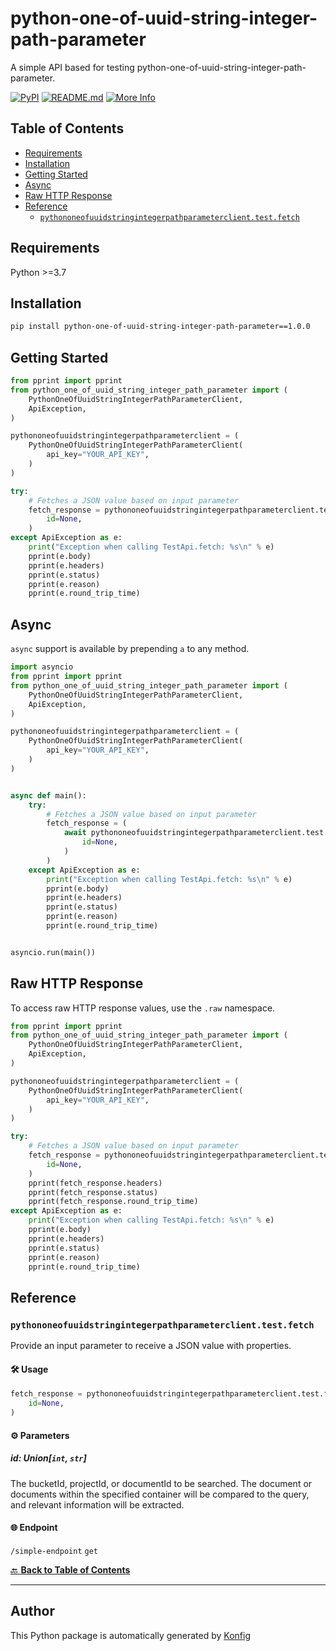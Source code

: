 # python-one-of-uuid-string-integer-path-parameter<a id="python-one-of-uuid-string-integer-path-parameter"></a>

A simple API based for testing python-one-of-uuid-string-integer-path-parameter.


[![PyPI](https://img.shields.io/badge/PyPI-v1.0.0-blue)](https://pypi.org/project/python-one-of-uuid-string-integer-path-parameter/1.0.0)
[![README.md](https://img.shields.io/badge/README-Click%20Here-green)](https://github.com/konfig-dev/konfig/tree/main/python#readme)
[![More Info](https://img.shields.io/badge/More%20Info-Click%20Here-orange)](http://example.com/support)

## Table of Contents<a id="table-of-contents"></a>

<!-- toc -->

- [Requirements](#requirements)
- [Installation](#installation)
- [Getting Started](#getting-started)
- [Async](#async)
- [Raw HTTP Response](#raw-http-response)
- [Reference](#reference)
  * [`pythononeofuuidstringintegerpathparameterclient.test.fetch`](#pythononeofuuidstringintegerpathparameterclienttestfetch)

<!-- tocstop -->

## Requirements<a id="requirements"></a>

Python >=3.7

## Installation<a id="installation"></a>

```sh
pip install python-one-of-uuid-string-integer-path-parameter==1.0.0
```

## Getting Started<a id="getting-started"></a>

```python
from pprint import pprint
from python_one_of_uuid_string_integer_path_parameter import (
    PythonOneOfUuidStringIntegerPathParameterClient,
    ApiException,
)

pythononeofuuidstringintegerpathparameterclient = (
    PythonOneOfUuidStringIntegerPathParameterClient(
        api_key="YOUR_API_KEY",
    )
)

try:
    # Fetches a JSON value based on input parameter
    fetch_response = pythononeofuuidstringintegerpathparameterclient.test.fetch(
        id=None,
    )
except ApiException as e:
    print("Exception when calling TestApi.fetch: %s\n" % e)
    pprint(e.body)
    pprint(e.headers)
    pprint(e.status)
    pprint(e.reason)
    pprint(e.round_trip_time)
```

## Async<a id="async"></a>

`async` support is available by prepending `a` to any method.

```python
import asyncio
from pprint import pprint
from python_one_of_uuid_string_integer_path_parameter import (
    PythonOneOfUuidStringIntegerPathParameterClient,
    ApiException,
)

pythononeofuuidstringintegerpathparameterclient = (
    PythonOneOfUuidStringIntegerPathParameterClient(
        api_key="YOUR_API_KEY",
    )
)


async def main():
    try:
        # Fetches a JSON value based on input parameter
        fetch_response = (
            await pythononeofuuidstringintegerpathparameterclient.test.afetch(
                id=None,
            )
        )
    except ApiException as e:
        print("Exception when calling TestApi.fetch: %s\n" % e)
        pprint(e.body)
        pprint(e.headers)
        pprint(e.status)
        pprint(e.reason)
        pprint(e.round_trip_time)


asyncio.run(main())
```

## Raw HTTP Response<a id="raw-http-response"></a>

To access raw HTTP response values, use the `.raw` namespace.

```python
from pprint import pprint
from python_one_of_uuid_string_integer_path_parameter import (
    PythonOneOfUuidStringIntegerPathParameterClient,
    ApiException,
)

pythononeofuuidstringintegerpathparameterclient = (
    PythonOneOfUuidStringIntegerPathParameterClient(
        api_key="YOUR_API_KEY",
    )
)

try:
    # Fetches a JSON value based on input parameter
    fetch_response = pythononeofuuidstringintegerpathparameterclient.test.raw.fetch(
        id=None,
    )
    pprint(fetch_response.headers)
    pprint(fetch_response.status)
    pprint(fetch_response.round_trip_time)
except ApiException as e:
    print("Exception when calling TestApi.fetch: %s\n" % e)
    pprint(e.body)
    pprint(e.headers)
    pprint(e.status)
    pprint(e.reason)
    pprint(e.round_trip_time)
```


## Reference<a id="reference"></a>
### `pythononeofuuidstringintegerpathparameterclient.test.fetch`<a id="pythononeofuuidstringintegerpathparameterclienttestfetch"></a>

Provide an input parameter to receive a JSON value with properties.

#### 🛠️ Usage<a id="🛠️-usage"></a>

```python
fetch_response = pythononeofuuidstringintegerpathparameterclient.test.fetch(
    id=None,
)
```

#### ⚙️ Parameters<a id="⚙️-parameters"></a>

##### id: Union[`int`, `str`]<a id="id-unionint-str"></a>


The bucketId, projectId, or documentId to be searched. The document or documents within the specified container will be compared to the query, and relevant information will be extracted.

#### 🌐 Endpoint<a id="🌐-endpoint"></a>

`/simple-endpoint` `get`

[🔙 **Back to Table of Contents**](#table-of-contents)

---


## Author<a id="author"></a>
This Python package is automatically generated by [Konfig](https://konfigthis.com)

